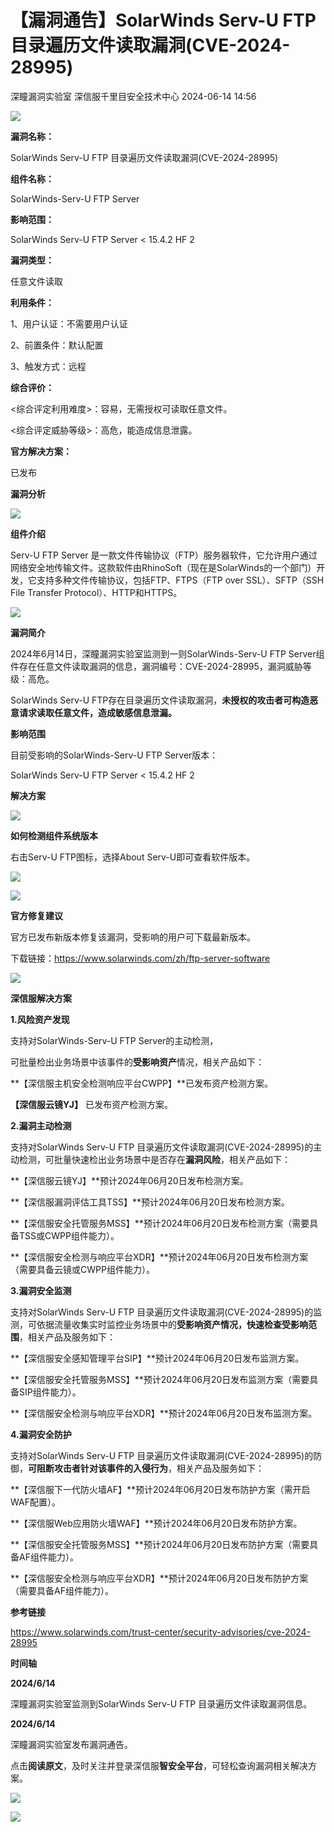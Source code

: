 #  【漏洞通告】SolarWinds Serv-U FTP 目录遍历文件读取漏洞(CVE-2024-28995)   
深瞳漏洞实验室  深信服千里目安全技术中心   2024-06-14 14:56  
  
![](https://mmbiz.qpic.cn/mmbiz_gif/w8NHw6tcQ5yl9tGXddJRROUibEicLzcgM5uYibPANHnqPcHt8HwdAMy34vyJN1epJM9JVL9qIgRUCM3du2ARPxvXg/640?wx_fmt=gif&from=appmsg "")  
  
**漏洞名称：**  
  
SolarWinds Serv-U FTP 目录遍历文件读取漏洞(CVE-2024-28995)  
  
**组件名称：**  
  
SolarWinds-Serv-U FTP Server  
  
**影响范围：**  
  
SolarWinds Serv-U FTP Server < 15.4.2 HF 2  
  
**漏洞类型：**  
  
任意文件读取  
  
**利用条件：**  
  
1、用户认证：不需要用户认证  
  
2、前置条件：默认配置  
  
3、触发方式：远程  
  
**综合评价：**  
  
<综合评定利用难度>：容易，无需授权可读取任意文件。  
  
<综合评定威胁等级>：高危，能造成信息泄露。  
  
**官方解决方案：**  
  
已发布  
  
  
  
  
**漏洞分析**  
  
![](https://mmbiz.qpic.cn/mmbiz_gif/w8NHw6tcQ5yl9tGXddJRROUibEicLzcgM5bLkmyeEft8gpQpxuWXkjl1ONfGG1bZtFf1ZPWAq2BItTCVQjMUicictA/640?wx_fmt=gif&from=appmsg "")  
  
**组件介绍**  
  
Serv-U FTP Server 是一款文件传输协议（FTP）服务器软件，它允许用户通过网络安全地传输文件。这款软件由RhinoSoft（现在是SolarWinds的一个部门）开发，它支持多种文件传输协议，包括FTP、FTPS（FTP over SSL）、SFTP（SSH File Transfer Protocol）、HTTP和HTTPS。  
  
  
![](https://mmbiz.qpic.cn/mmbiz_gif/w8NHw6tcQ5yl9tGXddJRROUibEicLzcgM5bLkmyeEft8gpQpxuWXkjl1ONfGG1bZtFf1ZPWAq2BItTCVQjMUicictA/640?wx_fmt=gif&from=appmsg "")  
  
**漏洞简介**  
  
  
2024年6月14日，深瞳漏洞实验室监测到一则SolarWinds-Serv-U FTP Server组件存在任意文件读取漏洞的信息，漏洞编号：CVE-2024-28995，漏洞威胁等级：高危。  
  
SolarWinds Serv-U FTP存在目录遍历文件读取漏洞，**未授权的攻击者可构造恶意请求读取任意文件，造成敏感信息泄漏。**  
  
  
  
**影响范围**  
  
目前受影响的SolarWinds-Serv-U FTP Server版本：  
  
SolarWinds Serv-U FTP Server < 15.4.2 HF 2  
  
  
**解决方案**  
  
![](https://mmbiz.qpic.cn/mmbiz_gif/w8NHw6tcQ5yl9tGXddJRROUibEicLzcgM5bLkmyeEft8gpQpxuWXkjl1ONfGG1bZtFf1ZPWAq2BItTCVQjMUicictA/640?wx_fmt=gif&from=appmsg "")  
  
**如何检测组件系统版本**  
  
  
右击Serv-U FTP图标，选择About Serv-U即可查看软件版本。  
  
  
![](https://mmbiz.qpic.cn/mmbiz_png/w8NHw6tcQ5yl9tGXddJRROUibEicLzcgM56ia3ptInHlfkibQHJY65t9t8g26SbmPk3QJJAOZCVbXsNHkNedbBTZaQ/640?wx_fmt=png&from=appmsg "")  
  
  
![](https://mmbiz.qpic.cn/mmbiz_gif/w8NHw6tcQ5yl9tGXddJRROUibEicLzcgM5bLkmyeEft8gpQpxuWXkjl1ONfGG1bZtFf1ZPWAq2BItTCVQjMUicictA/640?wx_fmt=gif&from=appmsg "")  
  
**官方修复建议**  
  
  
官方已发布新版本修复该漏洞，受影响的用户可下载最新版本。  
  
下载链接：https://www.solarwinds.com/zh/ftp-server-software  
  
  
![](https://mmbiz.qpic.cn/mmbiz_gif/w8NHw6tcQ5yl9tGXddJRROUibEicLzcgM5bLkmyeEft8gpQpxuWXkjl1ONfGG1bZtFf1ZPWAq2BItTCVQjMUicictA/640?wx_fmt=gif&from=appmsg "")  
  
**深信服解决方案**  
  
  
**1.风险资产发现**  
  
支持对SolarWinds-Serv-U FTP Server的主动检测，  
  
可批量检出业务场景中该事件的**受影响资产**情况，相关产品如下：  
  
**【深信服主机安全检测响应平台CWPP】**已发布资产检测方案。  
  
**【深信服云镜YJ】** 已发布资产检测方案。  
  
  
**2.漏洞主动检测**  
  
支持对SolarWinds Serv-U FTP 目录遍历文件读取漏洞(CVE-2024-28995)的主动检测，可批量快速检出业务场景中是否存在**漏洞风险**，相关产品如下：  
  
**【深信服云镜YJ】**预计2024年06月20日发布检测方案。  
  
**【深信服漏洞评估工具TSS】**预计2024年06月20日发布检测方案。  
  
**【深信服安全托管服务MSS】**预计2024年06月20日发布检测方案（需要具备TSS或CWPP组件能力）。  
  
**【深信服安全检测与响应平台XDR】**预计2024年06月20日发布检测方案（需要具备云镜或CWPP组件能力）。  
  
  
**3.漏洞安全监测**  
  
支持对SolarWinds Serv-U FTP 目录遍历文件读取漏洞(CVE-2024-28995)的监测，可依据流量收集实时监控业务场景中的**受影响资产情况，快速检查受影响范围**，相关产品及服务如下：  
  
**【深信服安全感知管理平台SIP】**预计2024年06月20日发布监测方案。  
  
**【深信服安全托管服务MSS】**预计2024年06月20日发布监测方案（需要具备SIP组件能力）。  
  
**【深信服安全检测与响应平台XDR】**预计2024年06月20日发布监测方案。  
  
  
**4.漏洞安全防护**  
  
支持对SolarWinds Serv-U FTP 目录遍历文件读取漏洞(CVE-2024-28995)的防御，**可阻断攻击者针对该事件的入侵行为**，相关产品及服务如下：  
  
**【深信服下一代防火墙AF】**预计2024年06月20日发布防护方案（需开启WAF配置）。  
  
**【深信服Web应用防火墙WAF】**预计2024年06月20日发布防护方案。  
  
**【深信服安全托管服务MSS】**预计2024年06月20日发布防护方案（需要具备AF组件能力）。  
  
**【深信服安全检测与响应平台XDR】**预计2024年06月20日发布防护方案（需要具备AF组件能力）。  
  
  
  
**参考链接**  
  
  
https://www.solarwinds.com/trust-center/security-advisories/cve-2024-28995  
  
  
**时间轴**  
  
  
  
**2024/6/14**  
  
深瞳漏洞实验室监测到SolarWinds Serv-U FTP 目录遍历文件读取漏洞信息。  
  
  
**2024/6/14**  
  
深瞳漏洞实验室发布漏洞通告。  
  
  
点击**阅读原文**，及时关注并登录深信服**智安全平台**，可轻松查询漏洞相关解决方案。  
  
  
![](https://mmbiz.qpic.cn/mmbiz_png/w8NHw6tcQ5yl9tGXddJRROUibEicLzcgM5V5rtcrfsk6P9X2ojBlgicRYksBUKcl6gTDcGYSdNoe1FAxzI4r1o1ew/640?wx_fmt=png&from=appmsg "")  
  
![](https://mmbiz.qpic.cn/mmbiz_jpg/w8NHw6tcQ5zvcIHbwGGYKbqDVYsVKzNNia1jYtHf49C7133AlDXAgex2W4lFvpia56tjQQDkiauNBrl08YbxqG01A/640?wx_fmt=jpeg&from=appmsg "")  
  
  
